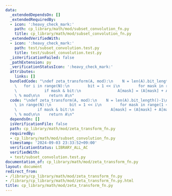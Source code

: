 ```yaml
---
data:
  _extendedDependsOn: []
  _extendedRequiredBy:
  - icon: ':heavy_check_mark:'
    path: cp_library/math/mod/subset_convolution_fn.py
    title: cp_library/math/mod/subset_convolution_fn.py
  _extendedVerifiedWith:
  - icon: ':heavy_check_mark:'
    path: test/subset_convolution.test.py
    title: test/subset_convolution.test.py
  _isVerificationFailed: false
  _pathExtension: py
  _verificationStatusIcon: ':heavy_check_mark:'
  attributes:
    links: []
  bundledCode: "\ndef zeta_transform(A, mod):\n    N = len(A).bit_length()-1\n\n \
    \   for i in range(N):\n        bit = 1 << i\n        for mask in range(1 << N):\n\
    \            if mask & bit:\n                A[mask] = (A[mask] + A[mask ^ bit])\
    \ % mod\n\n    return A\n"
  code: "\ndef zeta_transform(A, mod):\n    N = len(A).bit_length()-1\n\n    for i\
    \ in range(N):\n        bit = 1 << i\n        for mask in range(1 << N):\n   \
    \         if mask & bit:\n                A[mask] = (A[mask] + A[mask ^ bit])\
    \ % mod\n\n    return A\n"
  dependsOn: []
  isVerificationFile: false
  path: cp_library/math/mod/zeta_transform_fn.py
  requiredBy:
  - cp_library/math/mod/subset_convolution_fn.py
  timestamp: '2024-09-03 23:33:52+09:00'
  verificationStatus: LIBRARY_ALL_AC
  verifiedWith:
  - test/subset_convolution.test.py
documentation_of: cp_library/math/mod/zeta_transform_fn.py
layout: document
redirect_from:
- /library/cp_library/math/mod/zeta_transform_fn.py
- /library/cp_library/math/mod/zeta_transform_fn.py.html
title: cp_library/math/mod/zeta_transform_fn.py
---
```


